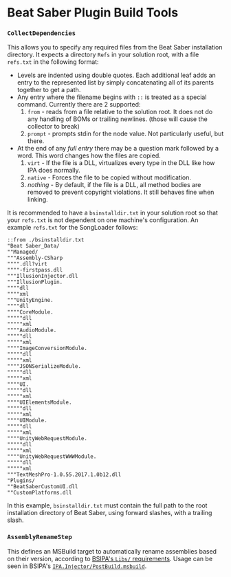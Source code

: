 # Beat Saber Plugin Build Tools
### `CollectDependencies`

This allows you to specify any required files from the Beat Saber installation directory. 
It expects a directory `Refs` in your solution root, with a file `refs.txt` in the following format:

- Levels are indented using double quotes. Each additional leaf adds an entry to the represented list by simply concatenating all of its parents together to get a path.
- Any entry where the filename begins with `::` is treated as a special command. Currently there are 2 supported:
  1. `from` - reads from a file relative to the solution root. It does not do any handling of BOMs or trailing newlines. (those will cause the collector to break)
  2. `prompt` - prompts stdin for the node value. Not particularly useful, but there.
- At the end of any *full entry* there may be a question mark followed by a word. This word changes how the files are copied.
  1. `virt` - If the file is a DLL, virtualizes every type in the DLL like how IPA does normally.
  2. `native` - Forces the file to be copied without modification.
  3. *nothing* - By default, if the file is a DLL, all method bodies are removed to prevent copyright violations. It still behaves fine when linking.

It is recommended to have a `bsinstalldir.txt` in your solution root so that your `refs.txt` is not dependent on one machine's configuration.
An example `refs.txt` for the SongLoader follows:
```
::from ./bsinstalldir.txt
"Beat Saber_Data/
""Managed/
"""Assembly-CSharp
"""".dll?virt
""""-firstpass.dll
"""IllusionInjector.dll
"""IllusionPlugin.
""""dll
""""xml
"""UnityEngine.
""""dll
""""CoreModule.
"""""dll
"""""xml
""""AudioModule.
"""""dll
"""""xml
""""ImageConversionModule.
"""""dll
"""""xml
""""JSONSerializeModule.
"""""dll
"""""xml
""""UI.
"""""dll
"""""xml
""""UIElementsModule.
"""""dll
"""""xml
""""UIModule.
"""""dll
"""""xml
""""UnityWebRequestModule.
"""""dll
"""""xml
""""UnityWebRequestWWWModule.
"""""dll
"""""xml
"""TextMeshPro-1.0.55.2017.1.0b12.dll
"Plugins/
""BeatSaberCustomUI.dll
""CustomPlatforms.dll
```

In this example, `bsinstalldir.txt` must contain the full path to the root installation directory of Beat Saber, using forward slashes, with a trailing slash.

### `AssemblyRenameStep`

This defines an MSBuild target to automatically rename assemblies based on their version, according to [BSIPA's `Libs/` requirements](https://github.com/beat-saber-modding-group/BeatSaber-IPA-Reloaded/wiki/Developing#additional-libraries).
Usage can be seen in BSIPA's [`IPA.Injector/PostBuild.msbuild`](https://github.com/beat-saber-modding-group/BeatSaber-IPA-Reloaded/blob/master/IPA.Injector/PostBuild.msbuild).
